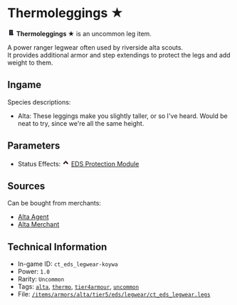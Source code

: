 # Thermoleggings ★

<img src="https://raw.githubusercontent.com/Ceterai/Enternia/main/items/armors/alta/tier5/eds/legwear/icon.png" alt="Thermoleggings ★ icon" loading="lazy" height=16px width="auto" /> **Thermoleggings ★** is an uncommon leg item.

A power ranger legwear often used by riverside alta scouts.  
It provides additional armor and step extendings to protect the legs and add weight to them.

## Ingame

Species descriptions:

- Alta: These leggings make you slightly taller, or so I've heard. Would be neat to try, since we're all the same height.

## Parameters

- Status Effects: <img src="https://raw.githubusercontent.com/Ceterai/Enternia/main/stats/effects/ct_eds_protection_module.png" alt="EDS Protection Module icon" loading="lazy" height=16px width="auto" /> [EDS Protection Module](https://ceterai.github.io/MyEnternia/Wiki/EDSProtectionModule)

## Sources

Can be bought from merchants:

- [Alta Agent](https://ceterai.github.io/MyEnternia/Wiki/AltaAgent)
- [Alta Merchant](https://ceterai.github.io/MyEnternia/Wiki/AltaMerchant)

## Technical Information

- In-game ID: `ct_eds_legwear-koywa`
- Power: `1.0`
- Rarity: `Uncommon`
- Tags: [`alta`](https://ceterai.github.io/MyEnternia/Wiki/Tags/Alta), [`thermo`](https://ceterai.github.io/MyEnternia/Wiki/Tags/Thermo), [`tier4armour`](https://ceterai.github.io/MyEnternia/Wiki/Tags/Tier4Armour), [`uncommon`](https://ceterai.github.io/MyEnternia/Wiki/Tags/Uncommon)
- File: [`/items/armors/alta/tier5/eds/legwear/ct_eds_legwear.legs`](https://github.com/Ceterai/Enternia/blob/main/items/armors/alta/tier5/eds/legwear/ct_eds_legwear.legs)
